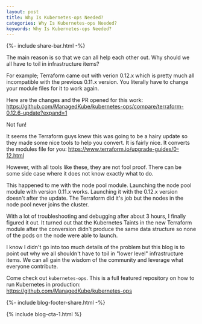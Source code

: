 ```yaml
---
layout: post
title: Why Is Kubernetes-ops Needed?
categories: Why Is Kubernetes-ops Needed?
keywords: Why Is Kubernetes-ops Needed?
---
```

{%- include share-bar.html -%}

The main reason is so that we can all help each other out.  Why should we all
have to toil in infrastructure items?

For example; Terraform came out with verion 0.12.x which is pretty much all
incompatible with the previous 0.11.x version.  You literally have to change
your module files for it to work again.

Here are the changes and the PR opened for this work: https://github.com/ManagedKube/kubernetes-ops/compare/terraform-0.12.6-update?expand=1

Not fun!

It seems the Terraform guys knew this was going to be a hairy update so they
made some nice tools to help you convert.  It is fairly nice.  It converts the
modules file for you:  https://www.terraform.io/upgrade-guides/0-12.html

However, with all tools like these, they are not fool proof.  There can be
some side case where it does not know exactly what to do.

This happened to me with the node pool module.  Launching the node pool module
with version 0.11.x works.  Launching it with the 0.12.x version doesn't after
the update.  The Terraform did it's job but the nodes in the node pool never
joins the cluster.

With a lot of troubleshooting and debugging after about 3 hours, I finally figured
it out.  It turned out that the Kubernetes Taints in the new Terraform module
after the conversion didn't produce the same data structure so none of the pods
on the node were able to launch.  

I know I didn't go into too much details of the problem but this blog is to point
out why we all shouldn't have to toil in "lower level" infrastructure items.  We
can all gain the wisdom of the community and leverage what everyone contribute.

Come check out `kubernetes-ops`.  This is a full featured repository on how to
run Kubernetes in production:  https://github.com/ManagedKube/kubernetes-ops

<!-- Blog footer share -->
{%- include blog-footer-share.html -%}

{% include blog-cta-1.html %}
